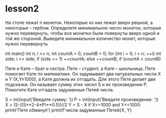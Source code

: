 # lesson2

На столе лежат n монеток. Некоторые из них лежат вверх решкой, а некоторые – гербом. 
Определите минимальное число монеток, которые нужно перевернуть, чтобы все монетки были повернуты 
вверх одной и той же стороной. Выведите минимальное количество монет, которые нужно перевернуть

int main() 
  int n;
  i >> n;
int countA = 0, countB = 0;
  for (int i = 0; i < n; ++i) 
int side;
  i >> side;
  if (side == 1)
      ++countA;
    else
      ++countB;
  if (countA < countB)
   
Петя и Катя – брат и сестра. Петя – студент, а Катя – школьница. Петя помогает Кате по математике. Он задумывает два натуральных числа X и Y (X,Y≤1000), а Катя должна их отгадать. Для этого Петя делает две подсказки. Он называет сумму этих чисел S и их произведение P. Помогите Кате отгадать задуманные Петей числа.

 S = int(input('Введите сумму: '))
 P = int(input('Введите произведение: '))
 X = (S-((S**2-4*P)**0.5))//2
 Y = S - X
if X<=1000 and Y<=1000:
 print('Петя обманул')
 print(f'числа задуманные Петей{X, Y}

